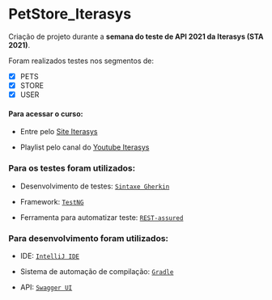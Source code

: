# PetStore_Iterasys

Criação de projeto durante a **semana do teste de API 2021 da Iterasys (STA 2021)**.

Foram realizados testes nos segmentos de:
- [x] PETS
- [x] STORE
- [x] USER

#### Para acessar o curso:

- Entre pelo [Site Iterasys](https://iterasys.com.br/)

- Playlist pelo canal do [Youtube Iterasys](https://youtube.com/playlist?list=PL-AKz4Dl9nK_WVUY_8FdFb-eTf8ANkYM_)

### Para os testes foram utilizados:

- Desenvolvimento de testes: [`Sintaxe Gherkin`](https://cucumber.io/docs/gherkin/)

- Framework: [`TestNG`](https://mvnrepository.com/artifact/org.testng/testng/7.1.0)

- Ferramenta para automatizar teste: [`REST-assured`](https://mvnrepository.com/artifact/io.rest-assured/rest-assured/4.3.3)

### Para desenvolvimento foram utilizados:

- IDE: [`IntelliJ IDE`](https://www.jetbrains.com/pt-br/idea/)

- Sistema de automação de compilação: [`Gradle`](https://gradle.org/)

- API: [`Swagger UI`](https://petstore.swagger.io/#/pet)

